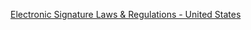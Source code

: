 
[Electronic Signature Laws & Regulations - United States](https://helpx.adobe.com/legal/esignatures/regulations/united-states.html)
